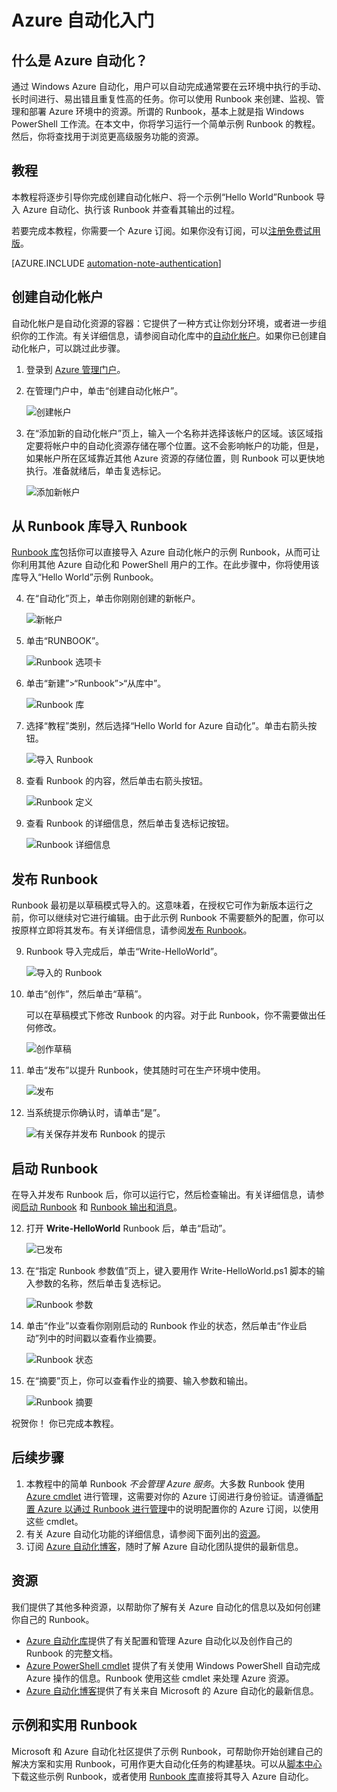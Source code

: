 <properties 
	pageTitle="Azure 自动化入门" 
	description="了解如何在 Azure 中导入和运行自动化作业。" 
	services="automation" 
	documentationCenter="" 
	authors="bwren" 
	manager="stevenka" 
	editor=""/>

<tags 
	ms.service="automation" 
	ms.date="09/08/2015"
	wacn.date="12/14/2015"/>


# Azure 自动化入门

## 什么是 Azure 自动化？

通过 Windows Azure 自动化，用户可以自动完成通常要在云环境中执行的手动、长时间进行、易出错且重复性高的任务。你可以使用 Runbook 来创建、监视、管理和部署 Azure 环境中的资源。所谓的 Runbook，基本上就是指 Windows PowerShell 工作流。在本文中，你将学习运行一个简单示例 Runbook 的教程。然后，你将查找用于浏览更高级服务功能的资源。

## 教程
本教程将逐步引导你完成创建自动化帐户、将一个示例“Hello World”Runbook 导入 Azure 自动化、执行该 Runbook 并查看其输出的过程。

若要完成本教程，你需要一个 Azure 订阅。如果你没有订阅，可以[注册免费试用版](/pricing/1rmb-trial/)。

[AZURE.INCLUDE [automation-note-authentication](../includes/automation-note-authentication.md)]

## <a name="automationaccount"></a>创建自动化帐户

自动化帐户是自动化资源的容器：它提供了一种方式让你划分环境，或者进一步组织你的工作流。有关详细信息，请参阅自动化库中的[自动化帐户](https://msdn.microsoft.com/zh-cn/library/dn794195.aspx)。如果你已创建自动化帐户，可以跳过此步骤。

1.	登录到 [Azure 管理门户](http://manage.windowsazure.cn)。

2.	在管理门户中，单击“创建自动化帐户”。

	![创建帐户](./media/automation-create-runbook-from-samples/automation_01_CreateAccount.png)

3.	在“添加新的自动化帐户”页上，输入一个名称并选择该帐户的区域。该区域指定要将帐户中的自动化资源存储在哪个位置。这不会影响帐户的功能，但是，如果帐户所在区域靠近其他 Azure 资源的存储位置，则 Runbook 可以更快地执行。准备就绪后，单击复选标记。

	![添加新帐户](./media/automation-create-runbook-from-samples/automation_02_addnewautoacct.png)

## <a name="importrunbook"></a>从 Runbook 库导入 Runbook

[Runbook 库](https://msdn.microsoft.com/zh-cn/library/azure/dn781422.aspx)包括你可以直接导入 Azure 自动化帐户的示例 Runbook，从而可让你利用其他 Azure 自动化和 PowerShell 用户的工作。在此步骤中，你将使用该库导入“Hello World”示例 Runbook。

4.	在“自动化”页上，单击你刚刚创建的新帐户。

	![新帐户](./media/automation-create-runbook-from-samples/automation_03_NewAutoAcct.png)

5.	单击“RUNBOOK”。

	![Runbook 选项卡](./media/automation-create-runbook-from-samples/automation_04_RunbooksTab.png)

6.	单击“新建”>“Runbook”>“从库中”。

	![Runbook 库](./media/automation-create-runbook-from-samples/automation_05_ImportGallery.png)

7.  选择“教程”类别，然后选择“Hello World for Azure 自动化”。单击右箭头按钮。

	![导入 Runbook](./media/automation-create-runbook-from-samples/automation_06_ImportRunbook.png)

8.  查看 Runbook 的内容，然后单击右箭头按钮。

	![Runbook 定义](./media/automation-create-runbook-from-samples/automation_07_RunbookDefinition.png)

8.	查看 Runbook 的详细信息，然后单击复选标记按钮。

	![Runbook 详细信息](./media/automation-create-runbook-from-samples/automation_08_RunbookDetails.png)

## <a name="publishrunbook"></a>发布 Runbook 

Runbook 最初是以草稿模式导入的。这意味着，在授权它可作为新版本运行之前，你可以继续对它进行编辑。由于此示例 Runbook 不需要额外的配置，你可以按原样立即将其发布。有关详细信息，请参阅[发布 Runbook](https://msdn.microsoft.com/zh-cn/library/dn879137.aspx)。

9.	Runbook 导入完成后，单击“Write-HelloWorld”。

	![导入的 Runbook](./media/automation-create-runbook-from-samples/automation_07_ImportedRunbook.png)

9.	单击“创作”，然后单击“草稿”。

	可以在草稿模式下修改 Runbook 的内容。对于此 Runbook，你不需要做出任何修改。

	![创作草稿](./media/automation-create-runbook-from-samples/automation_08_AuthorDraft.png)

10.	单击“发布”以提升 Runbook，使其随时可在生产环境中使用。

	![发布](./media/automation-create-runbook-from-samples/automation_085_Publish.png)

11.	当系统提示你确认时，请单击“是”。

	![有关保存并发布 Runbook 的提示](./media/automation-create-runbook-from-samples/automation_09_SavePubPrompt.png)

## <a name="startrunbook"></a>启动 Runbook

在导入并发布 Runbook 后，你可以运行它，然后检查输出。有关详细信息，请参阅[启动 Runbook](https://msdn.microsoft.com/zh-cn/library/dn643628.aspx) 和 [Runbook 输出和消息](https://msdn.microsoft.com/zh-cn/library/dn879148.aspx)。

12.	打开 **Write-HelloWorld** Runbook 后，单击“启动”。

	![已发布](./media/automation-create-runbook-from-samples/automation_10_PublishStart.png)

13.	在“指定 Runbook 参数值”页上，键入要用作 Write-HelloWorld.ps1 脚本的输入参数的名称，然后单击复选标记。

	![Runbook 参数](./media/automation-create-runbook-from-samples/automation_11_RunbookParams.png)

14.	单击“作业”以查看你刚刚启动的 Runbook 作业的状态，然后单击“作业启动”列中的时间戳以查看作业摘要。

	![Runbook 状态](./media/automation-create-runbook-from-samples/automation_12_RunbookStatus.png)

15.	在“摘要”页上，你可以查看作业的摘要、输入参数和输出。

	![Runbook 摘要](./media/automation-create-runbook-from-samples/automation_13_RunbookSummary_callouts.png)

祝贺你！ 你已完成本教程。

## <a name="nextsteps"></a>后续步骤 
1. 本教程中的简单 Runbook *不会管理 Azure 服务*。大多数 Runbook 使用 [Azure cmdlet](http://msdn.microsoft.com/zh-cn/library/jj156055.aspx) 进行管理，这需要对你的 Azure 订阅进行身份验证。请遵循[配置 Azure 以通过 Runbook 进行管理](https://msdn.microsoft.com/zh-cn/library/dn865019.aspx)中的说明配置你的 Azure 订阅，以使用这些 cmdlet。  
2. 有关 Azure 自动化功能的详细信息，请参阅下面列出的[资源](#resources)。
3. 订阅 [Azure 自动化博客](http://azure.microsoft.com/blog/tag/azure-automation)，随时了解 Azure 自动化团队提供的最新信息。

## <a name="resources"></a>资源

我们提供了其他多种资源，以帮助你了解有关 Azure 自动化的信息以及如何创建你自己的 Runbook。

- [Azure 自动化库](https://msdn.microsoft.com/zh-cn/library/azure/dn643629.aspx)提供了有关配置和管理 Azure 自动化以及创作自己的 Runbook 的完整文档。 
- [Azure PowerShell cmdlet](http://msdn.microsoft.com/zh-cn/library/jj156055.aspx) 提供了有关使用 Windows PowerShell 自动完成 Azure 操作的信息。Runbook 使用这些 cmdlet 来处理 Azure 资源。
- [Azure 自动化博客](/blog/)提供了有关来自 Microsoft 的 Azure 自动化的最新信息。


## 示例和实用 Runbook

Microsoft 和 Azure 自动化社区提供了示例 Runbook，可帮助你开始创建自己的解决方案和实用 Runbook，可用作更大自动化任务的构建基块。可以从[脚本中心](http://go.microsoft.com/fwlink/p/?LinkId=393029)下载这些示例 Runbook，或者使用 [Runbook 库](https://msdn.microsoft.com/zh-cn/library/azure/dn781422.aspx)直接将其导入 Azure 自动化。
  

<!---HONumber=74-->